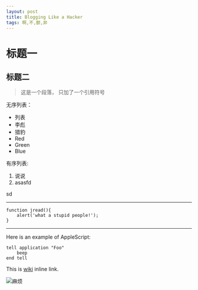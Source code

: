 ```yaml
---
layout: post
title: Blogging Like a Hacker
tags: 啊,不,额,非
---
```



# 标题一
## 标题二

> 这是一个段落，
只加了一个引用符号

无序列表：

* 列表
* 李彪
* 猎豹
* Red
* Green
* Blue

有序列表:

1. 说说
4. asasfd

sd

---

    function jread(){
        alert('what a stupid people!');
    }

---

Here is an example of AppleScript:

    tell application "Foo"
        beep
    end tell


This is [wiki](wiki/hello/wiki "Title") inline link.

![麻烦](http://cokcdn.qiniudn.com/mafan.png)
